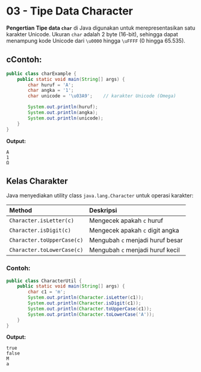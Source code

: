 # 03 - Tipe Data Character

**Pengertian**
**Tipe data `char`** di Java digunakan untuk merepresentasikan satu karakter Unicode. Ukuran `char` adalah 2 byte (16-bit), sehingga dapat menampung kode Unicode dari `\u0000` hingga `\uFFFF` (0 hingga 65.535).

## cContoh:

```java
public class charExample {
    public static void main(String[] args) {
        char huruf = 'A';            
        char angka = '1';            
        char unicode = '\u03A9';    // karakter Unicode (Omega)

        System.out.println(huruf);
        System.out.println(angka);
        System.out.println(unicode);
    }
}
```

**Output:**

```
A
1
Ω
```

## **Kelas Charakter**

Java menyediakan utility class `java.lang.Character` untuk operasi karakter:

| Method                     | Deskripsi                        |
| :------------------------- | :------------------------------- |
| `Character.isLetter(c)`    | Mengecek apakah `c` huruf        |
| `Character.isDigit(c)`     | Mengecek apakah `c` digit angka  |
| `Character.toUpperCase(c)` | Mengubah `c` menjadi huruf besar |
| `Character.toLowerCase(c)` | Mengubah `c` menjadi huruf kecil |

### **Contoh:**

```java
public class CharacterUtil {
    public static void main(String[] args) {
        char c1 = 'm';
        System.out.println(Character.isLetter(c1));
        System.out.println(Character.isDigit(c1));
        System.out.println(Character.toUpperCase(c1));
        System.out.println(Character.toLowerCase('A'));
    }
}
```

**Output:**

```
true
false
M
a
```
